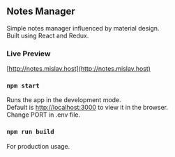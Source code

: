 ## Notes Manager

Simple notes manager influenced by material design.<br>
Built using React and Redux.

### Live Preview

[http://notes.mislav.host](http://notes.mislav.host)

### `npm start`

Runs the app in the development mode.<br>
Default is [http://localhost:3000](http://localhost:3000) to view it in the browser.<br>
Change PORT in .env file.

### `npm run build`

For production usage.<br>
